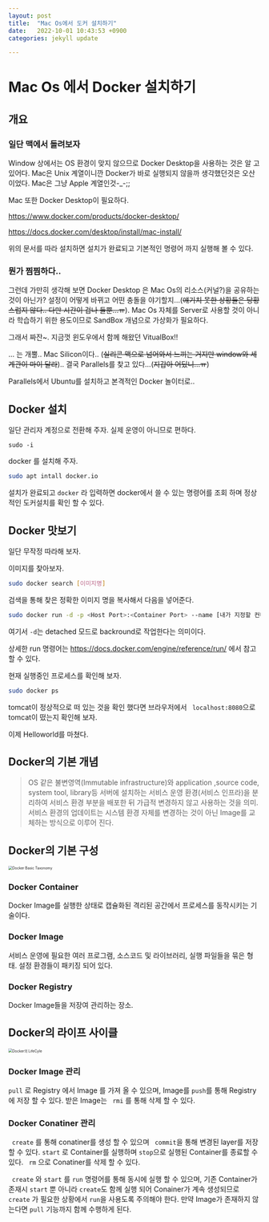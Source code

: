 ```yaml
---
layout: post
title:  "Mac Os에서 도커 설치하기"
date:   2022-10-01 10:43:53 +0900
categories: jekyll update

---
```


# Mac Os 에서 Docker 설치하기



## 개요

### 일단 맥에서 돌려보자

Window 상에서는 OS 환경이 맞지 않으므로 Docker Desktop을 사용하는 것은 알 고 있어다. Mac은 Unix 계열이니깐 Docker가 바로 실행되지 않을까 생각했던것은 오산이었다. Mac은 그냥 Apple 계열인것-_-;;

Mac 또한 Docker Desktop이 필요하다.

https://www.docker.com/products/docker-desktop/

https://docs.docker.com/desktop/install/mac-install/

위의 문서를 따라 설치하면 설치가 완료되고 기본적인 명령어 까지 실행해 볼 수 있다.

### 뭔가 찜찜하다..

그런데 가만히 생각해 보면 Docker Desktop 은 Mac Os의 리소스(커널?)을 공유하는 것이 아닌가? 설정이 어떻게 바뀌고 어떤 충돌을 야기할지...(~~얘기치 못한 상황들은 당황스럽지 않다.. 다만 시간이 겁나 들뿐...ㅠ~~). Mac Os 자체를 Server로 사용할 것이 아니라 학습하기 위한 용도이므로 SandBox 개념으로 가상화가 필요하다. 

그래서 짜잔~. 지금껏 윈도우에서 함께 해왔던 VitualBox!! 

... 는 개뿔.. Mac Silicon이다.. (~~실리콘 맥으로 넘어와서 느끼는 거지만 window와 세계관이 마이 달라~~).. 결국 Parallels를 찾고 있다...(~~지갑아 어딨니...ㅠ~~)

Parallels에서 Ubuntu를 설치하고 본격적인 Docker 놀이터로..

## Docker 설치

일단 관리자 계정으로 전환해 주자. 실제 운영이 아니므로 편하다.

``` shell
sudo -i
```

docker 를 설치해 주자.

``` bash
sudo apt intall docker.io
```

설치가 완료되고 ``` docker ``` 라 입력하면 docker에서 쓸 수 있는 명령어를 조회 하며 정상적인 도커설치를 확인 할 수 있다.



## Docker 맛보기

일단 무작정 따라해 보자. 

이미지를 찾아보자.

```bash
sudo docker search [이미지명]
```

검색을 통해 찾은 정확한 이미지 명을 복사해서 다음을 넣어준다.

``` bash
sudo docker run -d -p <Host Port>:<Container Port> --name [내가 지정할 컨테이너 명] [찾은 이미지 명]

```

여기서 ```-d```는 detached 모드로 backround로 작업한다는 의미이다.

상세한 run 명령어는 https://docs.docker.com/engine/reference/run/ 에서 참고 할 수 있다.

현재 실행중인 프로세스를 확인해 보자.

``` bash
sudo docker ps
```

tomcat이 정상적으로 떠 있는 것을 확인 했다면 브라우저에서 ``` localhost:8080```으로 tomcat이 떴는지 확인해 보자.



이제 Helloworld를 마쳤다.

## Docker의 기본 개념



> OS 같은 불변영역(Immutable infrastructure)와 application ,source code, system tool, library등 서버에 설치하는 서비스 운영 환경(서비스 인프라)을 분리하여 서비스 환경 부분을 배포한 뒤 가급적 변경하지 않고 사용하는 것을 의미. 서비스 환경의 업데이트는 시스템 환경 자체를 변경하는 것이 아닌 Image를 교체하는 방식으로 이루어 진다. 



## Docker의 기본 구성

<img src="https://user-images.githubusercontent.com/10527294/193436618-b8e7694e-4d95-4e5c-85f5-cd762710109b.png" alt="Docker Basic Taxonomy" style="zoom:50%;" />

### Docker Container

Docker Image를 실행한 상태로 캡슐화된 격리된 공간에서 프로세스를 동작시키는 기술이다.

### Docker Image

서비스 운영에 필요한 여러 프로그램, 소스코드 및 라이브러리, 실행 파일들을 묶은 형태. 설정 환경들이 패키징 되어 있다.

### Docker Registry

Docker Image들을 저장여 관리하는 장소.



## Docker의 라이프 사이클

<img src="https://user-images.githubusercontent.com/10527294/193436727-d87a228b-ea50-4b4f-88b3-7ee565844c31.png" alt="Docker의 LifeCyle" style="zoom:50%;" />

### Docker Image 관리

``` pull ``` 로 Registry 에서 Image 를 가져 올 수 있으며, Image를 ```push```를 통해 Registry에 저장 할 수 있다. 받은 Image는 ``` rmi``` 를 통해 삭제 할 수 있다.

### Docker Conatiner 관리

``` create``` 를 통해 conatiner를 생성 할 수 있으며 ``` commit```을 통해 변경된 layer를 저장 할 수 있다. ``` start ``` 로 Container를 실행하며  ```stop```으로 실행된 Container를 종료할 수 있다. ``` rm``` 으로 Conatiner를 삭제 할 수 있다. 

``` create``` 와 ```start``` 를 ```run``` 명령어를 통해 동시에 실행 할 수 있으며, 기존 Container가 존재시 ```start``` 뿐 아니라 ```create```도 함께 실행 되어 Conainer가 계속 생성되므로 ```create``` 가 필요한 상황에서 ```run```을 사용도록 주의해야 한다. 만약 Image가 존재하지 않는다면 ```pull``` 기능까지 함께 수행하게 된다.




